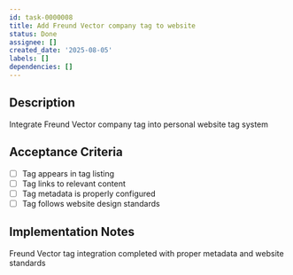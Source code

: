 ```yaml
---
id: task-0000008
title: Add Freund Vector company tag to website
status: Done
assignee: []
created_date: '2025-08-05'
labels: []
dependencies: []
---
```


## Description

Integrate Freund Vector company tag into personal website tag system

## Acceptance Criteria

- [ ] Tag appears in tag listing
- [ ] Tag links to relevant content
- [ ] Tag metadata is properly configured
- [ ] Tag follows website design standards

## Implementation Notes

Freund Vector tag integration completed with proper metadata and website standards
